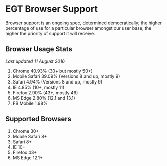# EGT Browser Support

Browser support is an ongoing spec, determined democratically; the higher
percentage of use for a particular browser amongst our user base, the higher the
priority of support it will receive.

## Browser Usage Stats

*Last updated 11 August 2016*

1. Chrome 40.93%  (30+ but mostly 50+)
2. Mobile Safari 39.09%   (Versions 8 and up, mostly 9)
3. Safari 4.94% (Versions 8 and up, mostly 9)
4. IE 4.85% (10+, mostly 11)
5. Firefox 2.90%   (43+, mostly 46)
6. MS Edge 2.80%  (12.1 and 13.1)
7. FB Mobile 1.98%

## Supported Browsers

1. Chrome 30+
2. Mobile Safari 8+
3. Safari 8+
4. IE 10+
5. Firefox 43+
6. MS Edge 12.1+
